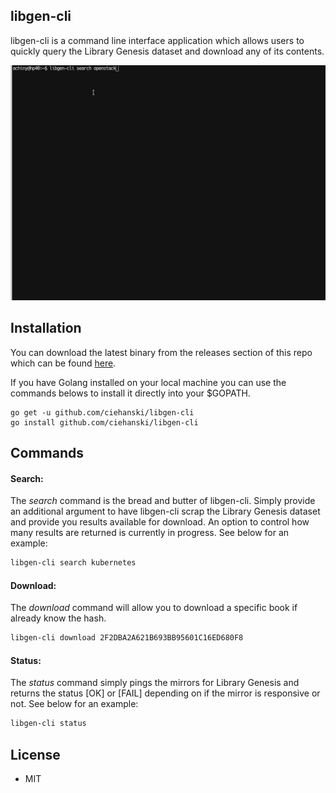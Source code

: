 ## libgen-cli

libgen-cli is a command line interface application which allows users to
quickly query the Library Genesis dataset and download any of its contents.


![Example](https://github.com/ciehanski/libgen-cli/blob/master/resources/libgen-cli-example.gif)

## Installation

You can download the latest binary from the releases section of this repo
which can be found [here](https://github.com/ciehanski/libgen-cli/releases).

If you have Golang installed on your local machine you can use the
commands belows to install it directly into your $GOPATH.

```
go get -u github.com/ciehanski/libgen-cli
go install github.com/ciehanski/libgen-cli
```

## Commands

#### Search:

The _search_ command is the bread and butter of libgen-cli. Simply provide an
additional argument to have libgen-cli scrap the Library Genesis dataset and
provide you results available for download. An option to control how many
results are returned is currently in progress. See below for an example:

```bash
libgen-cli search kubernetes
```

#### Download:

The _download_ command will allow you to download a specific book if already 
know the hash.

```bash
libgen-cli download 2F2DBA2A621B693BB95601C16ED680F8
```

#### Status:

The _status_ command simply pings the mirrors for Library Genesis and
returns the status [OK] or [FAIL] depending on if the mirror is responsive 
or not. See below for an example:

```bash
libgen-cli status
```

## License
- MIT
